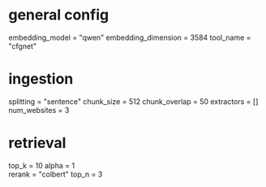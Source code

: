 # general config
embedding_model = "qwen"
embedding_dimension = 3584
tool_name = "cfgnet"

# ingestion
splitting = "sentence"
chunk_size = 512
chunk_overlap = 50
extractors = []
num_websites = 3

# retrieval
top_k = 10
alpha = 1  
rerank = "colbert"
top_n = 3